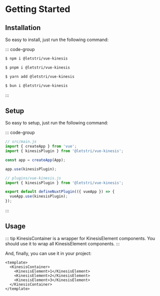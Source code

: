 # Getting Started

## Installation

So easy to install, just run the following command:

::: code-group

```sh [npm]
$ npm i @letstri/vue-kinesis
```

```sh [pnpm]
$ pnpm i @letstri/vue-kinesis
```

```sh [yarn]
$ yarn add @letstri/vue-kinesis
```

```sh [bun]
$ bun i @letstri/vue-kinesis
```

:::

## Setup

So easy to setup, just run the following command:

::: code-group

```js [Vue]
// src/main.js
import { createApp } from 'vue';
import { kinesisPlugin } from '@letstri/vue-kinesis';

const app = createApp(App);

app.use(kinesisPlugin);
```

```js [Nuxt]
// plugins/vue-kinesis.js
import { kinesisPlugin } from '@letstri/vue-kinesis';

export default defineNuxtPlugin(({ vueApp }) => {
  vueApp.use(kinesisPlugin);
});
```

:::

## Usage

::: tip
KinesisContainer is a wrapper for KinesisElement components. You should use it to wrap all KinesisElement components.
:::

And, finally, you can use it in your project:

```vue [Vue]
<template>
  <KinesisContainer>
    <KinesisElement>1</KinesisElement>
    <KinesisElement>2</KinesisElement>
    <KinesisElement>3</KinesisElement>
  </KinesisContainer>
</template>
```
